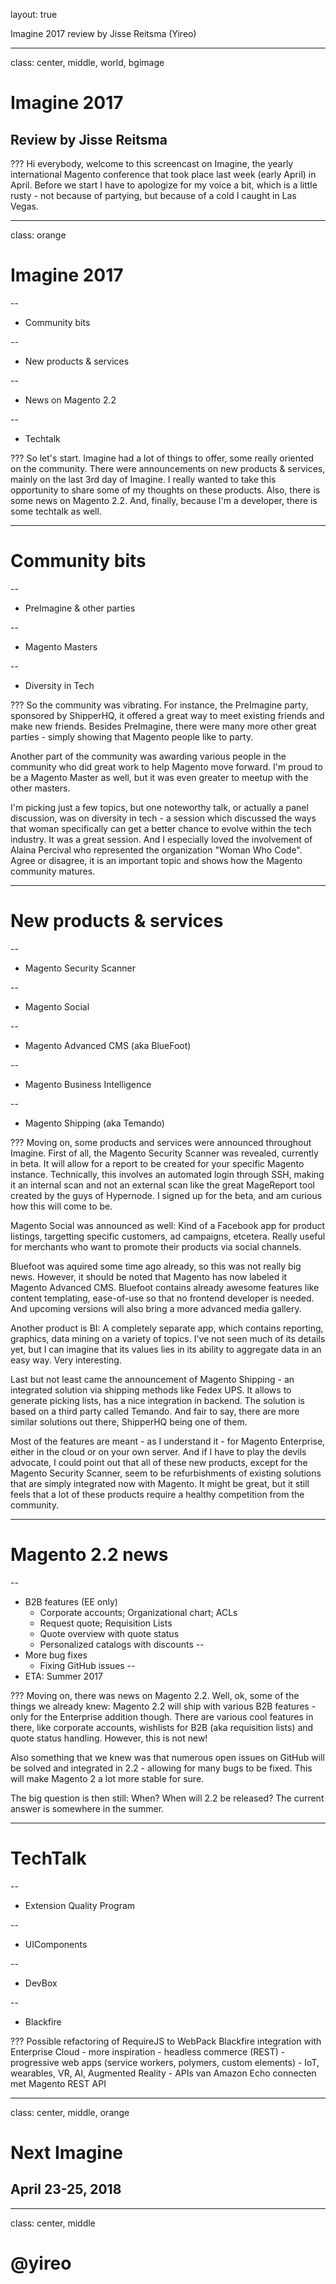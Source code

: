 layout: true
<div class="slide-heading"></div>
<div class="slide-footer">
    <span>Imagine 2017 review by Jisse Reitsma (Yireo)</span>
</div>

---
class: center, middle, world, bgimage
# Imagine 2017
## Review by Jisse Reitsma

???
Hi everybody, welcome to this screencast on Imagine, the yearly international Magento conference that took place last week (early April) in April. Before we start I have to apologize for my voice a bit, which is a little rusty - not because of partying, but because of a cold I caught in Las Vegas.

---
class: orange
# Imagine 2017

--
- Community bits

--
- New products & services

--
- News on Magento 2.2

--
- Techtalk

???
So let's start. Imagine had a lot of things to offer, some really oriented on the community. There were announcements on new products & services, mainly on the last 3rd day of Imagine. I really wanted to take this opportunity to share some of my thoughts on these products. Also, there is some news on Magento 2.2. And, finally, because I'm a developer, there is some techtalk as well.

---
# Community bits

--
- PreImagine & other parties

--
- Magento Masters

--
- Diversity in Tech

???
So the community was vibrating. For instance, the PreImagine party, sponsored by ShipperHQ, it offered a great way to meet existing friends and make new friends. Besides PreImagine, there were many more other great parties - simply showing that Magento people like to party.

Another part of the community was awarding various people in the community who did great work to help Magento move forward. I'm proud to be a Magento Master as well, but it was even greater to meetup with the other masters.

I'm picking just a few topics, but one noteworthy talk, or actually a panel discussion, was on diversity in tech - a session which discussed the ways that woman specifically can get a better chance to evolve within the tech industry. It was a great session. And I especially loved the involvement of Alaina Percival who represented the organization "Woman Who Code". Agree or disagree, it is an important topic and shows how the Magento community matures.

---
# New products & services

--
- Magento Security Scanner

--
- Magento Social

--
- Magento Advanced CMS (aka BlueFoot)

--
- Magento Business Intelligence

--
- Magento Shipping (aka Temando)

???
Moving on, some products and services were announced throughout Imagine. First of all, the Magento Security Scanner was revealed, currently in beta. It will allow for a report to be created for your specific Magento instance. Technically, this involves an automated login through SSH, making it an internal scan and not an external scan like the great MageReport tool created by the guys of Hypernode. I signed up for the beta, and am curious how this will come to be.

Magento Social was announced as well: Kind of a Facebook app for product listings, targetting specific customers, ad campaigns, etcetera. Really useful for merchants who want to promote their products via social channels.

Bluefoot was aquired some time ago already, so this was not really big news. However, it should be noted that Magento has now labeled it Magento Advanced CMS. Bluefoot contains already awesome features like content templating, ease-of-use so that no frontend developer is needed. And upcoming versions will also bring a more advanced media gallery.

Another product is BI: A completely separate app, which contains reporting, graphics, data mining on a variety of topics. I've not seen much of its details yet, but I can imagine that its values lies in its ability to aggregate data in an easy way. Very interesting.

Last but not least came the announcement of Magento Shipping - an integrated solution via shipping methods like Fedex UPS. It allows to generate picking lists, has a nice integration in backend. The solution is based on a third party called Temando. And fair to say, there are more similar solutions out there, ShipperHQ being one of them.

Most of the features are meant - as I understand it - for Magento Enterprise, either in the cloud or on your own server. And if I have to play the devils advocate, I could point out that all of these new products, except for the Magento Security Scanner, seem to be refurbishments of existing solutions that are simply integrated now with Magento. It might be great, but it still feels that a lot of these products require a healthy competition from the community.

---
# Magento 2.2 news

--
- B2B features (EE only)
    - Corporate accounts; Organizational chart; ACLs
    - Request quote; Requisition Lists
    - Quote overview with quote status
    - Personalized catalogs with discounts
--
- More bug fixes
    - Fixing GitHub issues
--
- ETA: Summer 2017

???
Moving on, there was news on Magento 2.2. Well, ok, some of the things we already knew: Magento 2.2 will ship with various B2B features - only for the Enterprise addition though. There are various cool features in there, like corporate accounts, wishlists for B2B (aka requisition lists) and quote status handling. However, this is not new!

Also something that we knew was that numerous open issues on GitHub will be solved and integrated in 2.2 - allowing for many bugs to be fixed. This will make Magento 2 a lot more stable for sure.

The big question is then still: When? When will 2.2 be released? The current answer is somewhere in the summer.


---
# TechTalk

--
- Extension Quality Program

--
- UIComponents

--
- DevBox

--
- Blackfire

???
Possible refactoring of RequireJS to WebPack
Blackfire integration with Enterprise Cloud
    - more inspiration
        - headless commerce (REST)
        - progressive web apps (service workers, polymers, custom elements)
        - IoT, wearables, VR, AI, Augmented Reality
        - APIs van Amazon Echo connecten met Magento REST API

---
class: center, middle, orange
# Next Imagine
## April 23-25, 2018

---
class: center, middle
# @yireo
